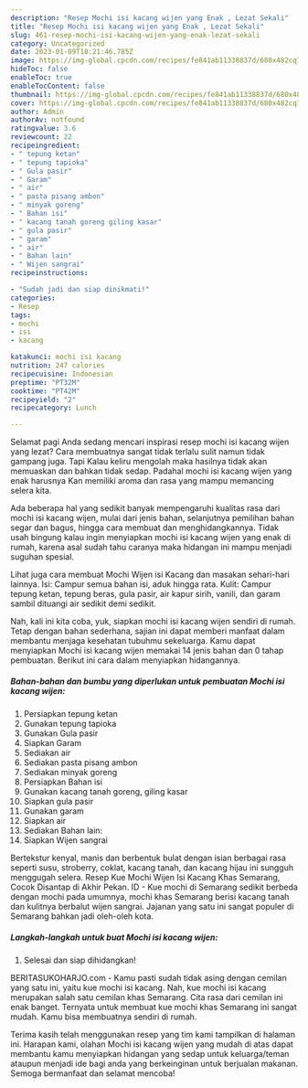 ```yaml
---
description: "Resep Mochi isi kacang wijen yang Enak , Lezat Sekali"
title: "Resep Mochi isi kacang wijen yang Enak , Lezat Sekali"
slug: 461-resep-mochi-isi-kacang-wijen-yang-enak-lezat-sekali
category: Uncategorized
date: 2023-01-09T18:21:46.785Z
image: https://img-global.cpcdn.com/recipes/fe841ab11338837d/680x482cq70/mochi-isi-kacang-wijen-foto-resep-utama.jpg
hideToc: false
enableToc: true
enableTocContent: false
thumbnail: https://img-global.cpcdn.com/recipes/fe841ab11338837d/680x482cq70/mochi-isi-kacang-wijen-foto-resep-utama.jpg
cover: https://img-global.cpcdn.com/recipes/fe841ab11338837d/680x482cq70/mochi-isi-kacang-wijen-foto-resep-utama.jpg
author: Admin
authorAv: notfound
ratingvalue: 3.6
reviewcount: 22
recipeingredient:
- " tepung ketan"
- " tepung tapioka"
- " Gula pasir"
- " Garam"
- " air"
- " pasta pisang ambon"
- " minyak goreng"
- " Bahan isi"
- " kacang tanah goreng giling kasar"
- " gula pasir"
- " garam"
- " air"
- " Bahan lain"
- " Wijen sangrai"
recipeinstructions:

- "Sudah jadi dan siap dinikmati!"
categories:
- Resep
tags:
- mochi
- isi
- kacang

katakunci: mochi isi kacang 
nutrition: 247 calories
recipecuisine: Indonesian
preptime: "PT32M"
cooktime: "PT42M"
recipeyield: "2"
recipecategory: Lunch

---
```



Selamat pagi Anda sedang mencari inspirasi resep mochi isi kacang wijen yang lezat? Cara membuatnya sangat tidak terlalu sulit namun tidak gampang juga. Tapi Kalau keliru mengolah maka hasilnya tidak akan memuaskan dan bahkan tidak sedap. Padahal mochi isi kacang wijen yang enak harusnya Kan memiliki aroma dan rasa yang mampu memancing selera kita.


Ada beberapa hal yang sedikit banyak mempengaruhi kualitas rasa dari mochi isi kacang wijen, mulai dari jenis bahan, selanjutnya pemilihan bahan segar dan bagus, hingga cara membuat dan menghidangkannya. Tidak usah bingung kalau ingin menyiapkan mochi isi kacang wijen yang enak di rumah, karena asal sudah tahu caranya maka hidangan ini mampu menjadi suguhan spesial.

Lihat juga cara membuat Mochi Wijen isi Kacang dan masakan sehari-hari lainnya. Isi: Campur semua bahan isi, aduk hingga rata. Kulit: Campur tepung ketan, tepung beras, gula pasir, air kapur sirih, vanili, dan garam sambil dituangi air sedikit demi sedikit.


Nah, kali ini kita coba, yuk, siapkan mochi isi kacang wijen sendiri di rumah. Tetap dengan bahan sederhana, sajian ini dapat memberi manfaat dalam membantu menjaga kesehatan tubuhmu sekeluarga. Kamu dapat menyiapkan Mochi isi kacang wijen memakai 14 jenis bahan dan 0 tahap pembuatan. Berikut ini cara dalam menyiapkan hidangannya.

<!--inarticleads1-->

##### Bahan-bahan dan bumbu yang diperlukan untuk pembuatan Mochi isi kacang wijen:

1. Persiapkan  tepung ketan
1. Gunakan  tepung tapioka
1. Gunakan  Gula pasir
1. Siapkan  Garam
1. Sediakan  air
1. Sediakan  pasta pisang ambon
1. Sediakan  minyak goreng
1. Persiapkan  Bahan isi
1. Gunakan  kacang tanah goreng, giling kasar
1. Siapkan  gula pasir
1. Gunakan  garam
1. Siapkan  air
1. Sediakan  Bahan lain:
1. Siapkan  Wijen sangrai


Bertekstur kenyal, manis dan berbentuk bulat dengan isian berbagai rasa seperti susu, stroberry, coklat, kacang tanah, dan kacang hijau ini sungguh menggugah selera. Resep Kue Mochi Wijen Isi Kacang Khas Semarang, Cocok Disantap di Akhir Pekan. ID - Kue mochi di Semarang sedikit berbeda dengan mochi pada umumnya, mochi khas Semarang berisi kacang tanah dan kulitnya berbalut wijen sangrai. Jajanan yang satu ini sangat populer di Semarang bahkan jadi oleh-oleh kota. 

<!--inarticleads2-->

##### Langkah-langkah untuk buat Mochi isi kacang wijen:


1. Selesai dan siap dihidangkan!

BERITASUKOHARJO.com - Kamu pasti sudah tidak asing dengan cemilan yang satu ini, yaitu kue mochi isi kacang. Nah, kue mochi isi kacang merupakan salah satu cemilan khas Semarang. Cita rasa dari cemilan ini enak banget. Ternyata untuk membuat kue mochi khas Semarang ini sangat mudah. Kamu bisa membuatnya sendiri di rumah. 

Terima kasih telah menggunakan resep yang tim kami tampilkan di halaman ini. Harapan kami, olahan Mochi isi kacang wijen yang mudah di atas dapat membantu kamu menyiapkan hidangan yang sedap untuk keluarga/teman ataupun menjadi ide bagi anda yang berkeinginan untuk berjualan makanan. Semoga bermanfaat dan selamat mencoba!

